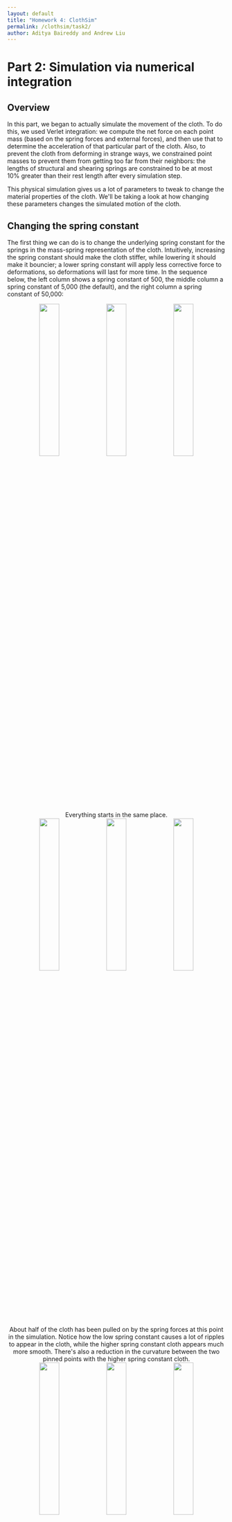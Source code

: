 ```yaml
---
layout: default
title: "Homework 4: ClothSim"
permalink: /clothsim/task2/
author: Aditya Baireddy and Andrew Liu
---
```

# Part 2: Simulation via numerical integration
## Overview
In this part, we began to actually simulate the movement of the cloth.
To do this, we used Verlet integration: we compute the net force on each point mass (based on the spring forces and external forces), and then use that to determine the acceleration of that particular part of the cloth.
Also, to prevent the cloth from deforming in strange ways, we constrained point masses to prevent them from getting too far from their neighbors: the lengths of structural and shearing springs are constrained to be at most 10% greater than their rest length after every simulation step.

This physical simulation gives us a lot of parameters to tweak to change the material properties of the cloth.
We'll be taking a look at how changing these parameters changes the simulated motion of the cloth.
## Changing the spring constant
The first thing we can do is to change the underlying spring constant for the springs in the mass-spring representation of the cloth.
Intuitively, increasing the spring constant should make the cloth stiffer, while lowering it should make it bouncier; a lower spring constant will apply less corrective force to deformations, so deformations will last for more time.
In the sequence below, the left column shows a spring constant of 500, the middle column a spring constant of 5,000 (the default), and the right column a spring constant of 50,000:
<p style="text-align:center">
<img src="../../docs/assets/hw4/pinned2_default_start.png" style="width:30%">
<img src="../../docs/assets/hw4/pinned2_default_start.png" style="width:30%">
<img src="../../docs/assets/hw4/pinned2_default_start.png" style="width:30%">
<br>
Everything starts in the same place.
<br>
<img src="../../docs/assets/hw4/pinned2_lowk_half_fall.png" style="width:30%">
<img src="../../docs/assets/hw4/pinned2_default_half_fall.png" style="width:30%">
<img src="../../docs/assets/hw4/pinned2_highk_half_fall.png" style="width:30%">
<br>
About half of the cloth has been pulled on by the spring forces at this point in the simulation.
Notice how the low spring constant causes a lot of ripples to appear in the cloth, while the higher spring constant cloth appears much more smooth.
There's also a reduction in the curvature between the two pinned points with the higher spring constant cloth.
<br>
<img src="../../docs/assets/hw4/pinned2_lowk_full_fall.png" style="width:30%">
<img src="../../docs/assets/hw4/pinned2_default_full_fall.png" style="width:30%">
<img src="../../docs/assets/hw4/pinned2_highk_full_fall.png" style="width:30%">
<br>
More of the same story here, after the cloth has fallen down almost fully.
This image allows us to see the difference in curvature between the pinned points more easily; as the cloth gets more stiff with a higher spring constant, the curvature is less.
<br>
<img src="../../docs/assets/hw4/pinned2_lowk_rest.png" style="width:30%">
<img src="../../docs/assets/hw4/pinned2_default_rest.png" style="width:30%">
<img src="../../docs/assets/hw4/pinned2_highk_rest.png" style="width:30%">
<br>
Final resting position. 
Again, higher spring constants make the cloth appear smoother and reduces the curvature along the top.
There are less ripples throughout the body of the cloth with higher spring constant.
Also, as a result of some numerical instability, the cloths with lower spring constants "bounce around" slightly even in their rest position, while the higher spring constant cloth stays mostly still.
<br>
</p>

## Changing density
In some ways, changing the density should have inverse effects to changing the spring constant.
The corrective forces stay the same, but now they have more or less effect depending on the effective mass of each point mass.
So, if we increase density, the springs become less effective at preventing deformation, and the cloth should once again become bouncier, and decreasing density should make the cloth stiffer.
The left column is a density of 1.5 g/cm^2, the middle column is a density of 15 g/cm^2 (the default), and the right column is a density of 150 g/cm^2:

<p style="text-align:center">
<img src="../../docs/assets/hw4/pinned2_default_start.png" style="width:30%">
<img src="../../docs/assets/hw4/pinned2_default_start.png" style="width:30%">
<img src="../../docs/assets/hw4/pinned2_default_start.png" style="width:30%">
<br>
Like before, everything starts in the same place.
<br>
<img src="../../docs/assets/hw4/pinned2_lowd_half_fall.png" style="width:30%">
<img src="../../docs/assets/hw4/pinned2_default_half_fall.png" style="width:30%">
<img src="../../docs/assets/hw4/pinned2_highd_half_fall.png" style="width:30%">
<br>
About half of the cloth has been pulled on by the spring forces at this point in the simulation.
The cloth with low density looks much stiffer, while the cloth with high density looks bouncier.
The stiff cloth has reduced curvature between the pinned points, as well as a much smoother surface.

<br>
<img src="../../docs/assets/hw4/pinned2_lowd_full_fall.png" style="width:30%">
<img src="../../docs/assets/hw4/pinned2_default_full_fall.png" style="width:30%">
<img src="../../docs/assets/hw4/pinned2_highd_full_fall.png" style="width:30%">
<br>
More of the same story here, after the cloth has fallen down almost fully.
This image allows us to see the difference in curvature between the pinned points more easily.
Again, note how these images look almost exactly like the spring constant images, just in the reverse direction.
<br>
<img src="../../docs/assets/hw4/pinned2_lowd_rest.png" style="width:30%">
<img src="../../docs/assets/hw4/pinned2_default_rest.png" style="width:30%">
<img src="../../docs/assets/hw4/pinned2_highd_rest.png" style="width:30%">
<br>
Final resting position. 
Again, lower density makes the cloth appear smoother and reduces the curvature along the top.
There are less ripples throughout the body of the cloth with higher spring constant.
Also, as a result of some numerical instability, the cloth with higher density "bounce around" slightly even in their rest position, and the low density cloth stays more or less still.
<br>
</p>
In total, the entire sequence looks like we took the spring constant images and just swapped the left and right column, which goes with exactly what we expected to happen.
The density changes should be inverse to the spring constant changes, because adding mass decreases the effect of a constant force and vice versa.

## Changing damping percentage
The damping percentage essentially tells us how much of each movement to "remove" from consideration; we lessen all changes in position slightly to help keep the simulation stable.
Changing this has some interesting effects.
When we up the damping percentage, we should expect the simulation to take less time to come to rest; the cloth should lose energy faster as a result of the dampened movement and therefore come to rest quicker.
We also expect the cloth to overall move slower, since the dampening effect essentially provides a "terminal velocity" where external forces in the same direction will combine with previous velocity and then get damped back down to the same velocity as before.
Increasing the dampening would lower this terminal velocity, making everything overall slower.
Of course, lowering the damping percentage should have the opposing effect.
In the next sequence of images, the left column has a damping percentage of 0.1%, the middle column 0.2%, and the right column 0.4%:
<p style="text-align:center">
<img src="../../docs/assets/hw4/pinned2_default_start.png" style="width:30%">
<img src="../../docs/assets/hw4/pinned2_default_start.png" style="width:30%">
<img src="../../docs/assets/hw4/pinned2_default_start.png" style="width:30%">
<br>
<img src="../../docs/assets/hw4/pinned2_lowdamp_half_fall.png" style="width:30%">
<img src="../../docs/assets/hw4/pinned2_default_half_fall.png" style="width:30%">
<img src="../../docs/assets/hw4/pinned2_highdamp_half_fall.png" style="width:30%">
<br>
About half of the cloth has been pulled on by the spring forces at this point in the simulation.
The low damping percentage has fallen much faster, and in general has more speed.
Visually, we can see that lowered damping percentage increases the amount of ripples in the cloth.
<br>
<img src="../../docs/assets/hw4/pinned2_lowdamp_full_fall.png" style="width:30%">
<img src="../../docs/assets/hw4/pinned2_default_full_fall.png" style="width:30%">
<img src="../../docs/assets/hw4/pinned2_highdamp_rest.png" style="width:30%">
<br>
After the cloth has fallen down more, the high damping percentage cloth has already come fully to rest (although it took longer to get here).
The default percentage cloth still has some momentum, and the low damping percentage cloth has a lot more momentum, enough that...
<br>
<img src="../../docs/assets/hw4/pinned2_lowdamp_counter_swing.png" style="width:30%">
<img src="../../docs/assets/hw4/pinned2_default_rest.png" style="width:30%">
<img src="../../docs/assets/hw4/pinned2_highdamp_rest.png" style="width:30%">
<br>
The low damping percentage cloth actually swings a good way past the resting position, and in this image is entering its counter swing.
The other two cloths have already come to rest.
Like before, there are still many more ripples in the low damping percentage cloth as those small details don't get smoothed out when the damping percentage is so low.
<br>
<img src="../../docs/assets/hw4/pinned2_lowdamp_rest.png" style="width:30%">
<img src="../../docs/assets/hw4/pinned2_default_rest.png" style="width:30%">
<img src="../../docs/assets/hw4/pinned2_highdamp_rest.png" style="width:30%">
<br>
Finally, all the cloths come to rest.
</p>

## Hanging from four corners
We have one more image to show: a cloth hanging from four pinned corners.
We used the default parameters here:
<p style="text-align:center">
<img src="../../docs/assets/hw4/pinned4_rest.png" style="width:80%">
</p>